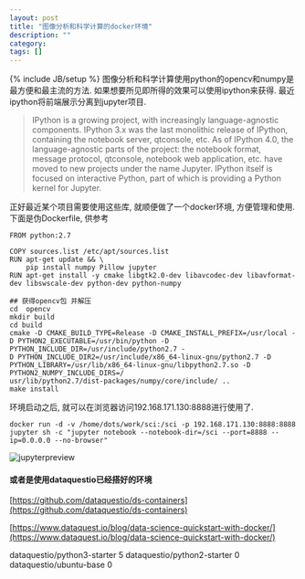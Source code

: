 ```yaml
---
layout: post
title: "图像分析和科学计算的docker环境"
description: ""
category: 
tags: []
---
```

{% include JB/setup %}
图像分析和科学计算使用python的opencv和numpy是最方便和最主流的方法. 如果想要所见即所得的效果可以使用ipython来获得. 最近ipython将前端展示分离到jupyter项目. 

> IPython is a growing project, with increasingly language-agnostic components. IPython 3.x was the last monolithic release of IPython, containing the notebook server, qtconsole, etc. As of IPython 4.0, the language-agnostic parts of the project: the notebook format, message protocol, qtconsole, notebook web application, etc. have moved to new projects under the name Jupyter. IPython itself is focused on interactive Python, part of which is providing a Python kernel for Jupyter.

正好最近某个项目需要使用这些库, 就顺便做了一个docker环境, 方便管理和使用. 下面是伪Dockerfile, 供参考

```
FROM python:2.7

COPY sources.list /etc/apt/sources.list
RUN apt-get update && \
    pip install numpy Pillow jupyter
RUN apt-get install -y cmake libgtk2.0-dev libavcodec-dev libavformat-dev libswscale-dev python-dev python-numpy

## 获得opencv包 并解压
cd  opencv
mkdir build
cd build
cmake -D CMAKE_BUILD_TYPE=Release -D CMAKE_INSTALL_PREFIX=/usr/local -D PYTHON2_EXECUTABLE=/usr/bin/python -D PYTHON_INCLUDE_DIR=/usr/include/python2.7 -
D PYTHON_INCLUDE_DIR2=/usr/include/x86_64-linux-gnu/python2.7 -D PYTHON_LIBRARY=/usr/lib/x86_64-linux-gnu/libpython2.7.so -D PYTHON2_NUMPY_INCLUDE_DIRS=/
usr/lib/python2.7/dist-packages/numpy/core/include/ ..
make install
```

环境启动之后, 就可以在浏览器访问192.168.171.130:8888进行使用了.
```
docker run -d -v /home/dots/work/sci:/sci -p 192.168.171.130:8888:8888 jupyter sh -c "jupyter notebook --notebook-dir=/sci --port=8888 --ip=0.0.0.0 --no-browser"
```


![jupyterpreview](http://wx1.sinaimg.cn/mw690/6392f3f7ly1fcpw5lhui2j20sa0k1k01.jpg)


#### 或者是使用dataquestio已经搭好的环境
[https://github.com/dataquestio/ds-containers](https://github.com/dataquestio/ds-containers)

[https://www.dataquest.io/blog/data-science-quickstart-with-docker/](https://www.dataquest.io/blog/data-science-quickstart-with-docker/)

dataquestio/python3-starter                 5
dataquestio/python2-starter                 0
dataquestio/ubuntu-base                     0
